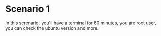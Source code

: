 # Scenario 1

In this screnario, you'll have a terminal for 60 minutes, you are root user, you can check the ubuntu version and more.
